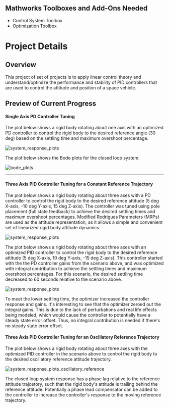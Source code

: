 ## Mathworks Toolboxes and Add-Ons Needed
* Control System Toolbox
* Optimization Toolbox

# Project Details

## Overview
This project of set of projects is to apply linear control theory and understand/optimize the performance and stability of PID controllers that are used to control the attitude and position of a space vehicle. 

## Preview of Current Progress

#### Single Axis PD Controller Tuning
The plot below shows a rigid body rotating about one axis with an optimized PD controller to control the rigid body to the desired reference angle (30 deg) based on the settling time and maximum overshoot percentage.

![system_response_plots](https://github.com/user-attachments/assets/f7f9453c-a4db-4007-9767-e62664e11c4d)

The plot below shows the Bode plots for the closed loop system.

![bode_plots](https://github.com/user-attachments/assets/cdad136c-c098-4f05-9cdd-eae3bd4382a6)


---------------

#### Three Axis PID Controller Tuning for a Constant Reference Trajectory
The plot below shows a rigid body rotating about three axes with a PD controller to control the rigid body to the desired reference attitude (5 deg X-axis, -10 deg Y-axis, 15 deg Z-axis). The controller was tuned using pole placement (full state feedback) to achieve the desired settling times and maximum overshoot percentages. Modified Rodrigues Parameters (MRPs) are used as the attitude representation, as it allows a simple and convenient set of linearized rigid body attitude dynamics.

![system_response_plots](https://github.com/user-attachments/assets/58f9cf1a-2333-4529-974b-d6758da2289e)

The plot below shows a rigid body rotating about three axes with an optimized PID controller to control the rigid body to the desired reference attitude (5 deg X-axis, 10 deg Y-axis, -15 deg Z-axis). This controller started with the the PD controller gains from the scenario above, and was optimized with integral contribution to achieve the settling times and maximum overshoot percentages. For this scenario, the desired settling time decreased to 60 seconds relative to the scenario above.

![system_response_plots](https://github.com/user-attachments/assets/9fad5468-a692-4587-bcec-47258f505f44)

To meet the lower settling time, the optimizer increased the controller response and gains. It's interesting to see that the optimizer zeroed out the integral gains. This is due to the lack of perturbations and real life effects being modeled, which would cause the controller to potentially have a steady state error offset. Thus, no integral contribution is needed if there's no steady state error offset.

#### Three Axis PID Controller Tuning for an Oscillatory Reference Trajectory
The plot below shows a rigid body rotating about three axes with the optimized PID controller in the scenario above to control the rigid body to the desired oscillatory reference attitude trajectory.

![system_response_plots_oscillatory_reference](https://github.com/user-attachments/assets/4a7b923b-74fa-4dec-9cbc-7f48b5014f26)

The closed loop system response has a phase lag relative to the reference attitude trajcetory, such that the rigid body's attitude is trailing behind the reference attitude. Potentially a phase lead compensator can be added to the controller to increase the controller's response to the moving reference trajectory. 
